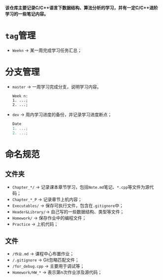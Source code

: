 **该仓库主要记录C/C++语言下数据结构、算法分析的学习，并有一定C/C++进阶学习的一些笔记内容。**

# `tag`管理
-   `Weekn` -> 某一周完成学习任务汇总；

# 分支管理
-   `master`    -> 一周学习完成分支，说明学习内容。
    ```
    Week n:
    1. ...;
    2. ...;
    ```
-   `dev`   -> 周内学习进度的备份，并记录学习进度断点；
    ```c++
    Date
    1. ...;
    2. ...;
    ```

# 命名规范
## 文件夹
-   `Chapter_*/`    -> 记录课本章节学习，包括`Note.md`笔记、`*.cpp`等文件为源代码；
-   `Chapter_*_P`   -> 记录章节上机内容；
-   `Executables/`  -> 保存可执行文件，包含在`.gitignore`中；
-   `Header&Library/`-> 自己写的一些数据结构、类型等文件；
-   `Homework/`     -> 保存作业中的编程文件；
-   `Practice`  -> 上机代码；

## 文件
-   `/作业.md`    -> 课程中心布置作业；
-   `/.gitignore` -> Git忽略匹配文件；
-   `/for_debug.cpp` -> 主要用于调试等；
-   `Homework/HW_*` -> 表示第n次作业涉及源代码；

